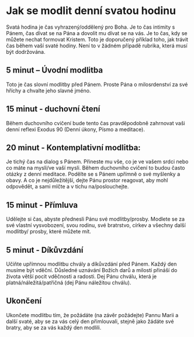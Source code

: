 # Jak se modlit denní svatou hodinu

Svatá hodina je čas vyhrazený/oddělený pro Boha. Je to čas intimity s Pánem, čas dívat se na Pána a dovolit mu dívat se na vás. Je to čas, kdy se můžete nechat formovat Kristem.
Toto je doporučený příklad toho, jak trávit čas během vaší svaté hodiny. Není to v žádném případě rubrika, která musí být dodržována.

## 5 minut – Úvodní modlitba

Toto je čas slovní modlitby před Pánem. Proste Pána o milosrdenství za své hříchy a chvalte jeho slavné jméno.

## 15 minut - duchovní čtení

Během duchovního cvičení bude tento čas pravděpodobně zahrnovat vaši denní reflexi Exodus 90 (Denní úkony, Písmo a meditace).

## 20 minut - Kontemplativní modlitba:

Je tichý čas na dialog s Pánem. Přineste mu vše, co je ve vašem srdci nebo co máte na mysli/ve vaší mysli. Během duchovního cvičení to budou často otázky z denní meditace. Podělte se s Pánem upřímně o své myšlenky a obavy. A co je nejdůležitější, dejte Pánu prostor reagovat, aby mohl odpovědět, a sami mlčte a v tichu na/poslouchejte.

## 15 minut - Přímluva

Udělejte si čas, abyste přednesli Pánu své modlitby/prosby. Modlete se za své vlastní vysvobození, svou rodinu, své bratrstvo, církev a všechny další modlitby/ prosby, které můžete mít.

## 5 minut - Díkůvzdání

Učiňte upřímnou modlitbu chvály a díkůvzdání před Pánem. Každý den musíme být vděční. Důsledné uznávání Božích darů a milostí přináší do života větší pocit vděčnosti a radosti. Dej Pánu chválu, která je platná/náležitá/patřičná (dej Pánu náležitou chválu).

## Ukončení

Ukončete modlitbu tím, že požádáte (na závěr požádejte) Pannu Marii a další svaté, aby se za vás celý den přimlouvali, stejně jako žádáte své bratry, aby se za vás každý den modlili.

